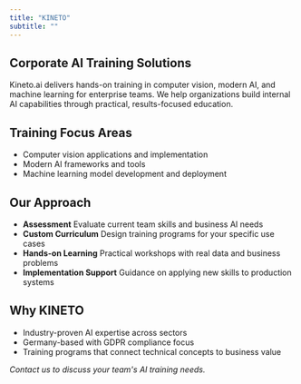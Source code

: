 ```yaml
---
title: "KINETO"
subtitle: ""
---
```


## Corporate AI Training Solutions

Kineto.ai delivers hands-on training in computer vision, modern AI, and machine learning for enterprise teams. We help organizations build internal AI capabilities through practical, results-focused education.

## Training Focus Areas
- Computer vision applications and implementation
- Modern AI frameworks and tools
- Machine learning model development and deployment

## Our Approach
* **Assessment** Evaluate current team skills and business AI needs
* **Custom Curriculum** Design training programs for your specific use cases
* **Hands-on Learning** Practical workshops with real data and business problems
* **Implementation Support** Guidance on applying new skills to production systems

## Why KINETO
- Industry-proven AI expertise across sectors
- Germany-based with GDPR compliance focus
- Training programs that connect technical concepts to business value

*Contact us to discuss your team's AI training needs.*